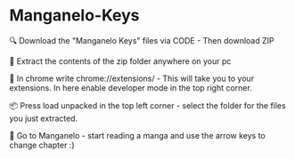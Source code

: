 # Manganelo-Keys

🔍 Download the "Manganelo Keys" files via CODE - Then download ZIP

📁 Extract the contents of the zip folder anywhere on your pc 

💨 In chrome write chrome://extensions/ - This will take you to your extensions. In here enable developer mode in the top right corner.

📦 Press load unpacked in the top left corner - select the folder for the files you just extracted. 

📖 Go to Manganelo - start reading a manga and use the arrow keys to change chapter :) 
